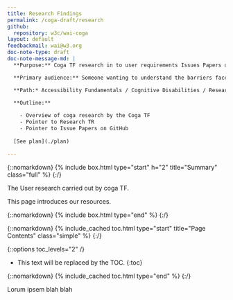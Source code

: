 ```yaml
---
title: Research Findings
permalink: /coga-draft/research
github:
  repository: w3c/wai-coga
layout: default
feedbackmail: wai@w3.org
doc-note-type: draft
doc-note-message-md: |
  **Purpose:** Coga TF research in to user requirements Issues Papers on specific barriers faced.

  **Primary audience:** Someone wanting to understand the barriers faced by users when using technology.

  **Path:* Accessibility Fundamentals / Cognitive Disabilities / Research

  **Outline:**
  
    - Overview of coga research by the Coga TF
    - Pointer to Research TR
    - Pointer to Issue Papers on GitHub
    
  [See plan](./plan)
  
---
```


{::nomarkdown}
{% include box.html type="start" h="2" title="Summary" class="full" %}
{:/}

The User research carried out by coga TF.

This page introduces our resources.

{::nomarkdown}
{% include box.html type="end" %}
{:/}

{::nomarkdown}
{% include_cached toc.html type="start" title="Page Contents" class="simple" %}
{:/}

{::options toc_levels="2" /}

- This text will be replaced by the TOC.
{:toc}

{::nomarkdown}
{% include_cached toc.html type="end" %}
{:/}

Lorum ipsem blah blah